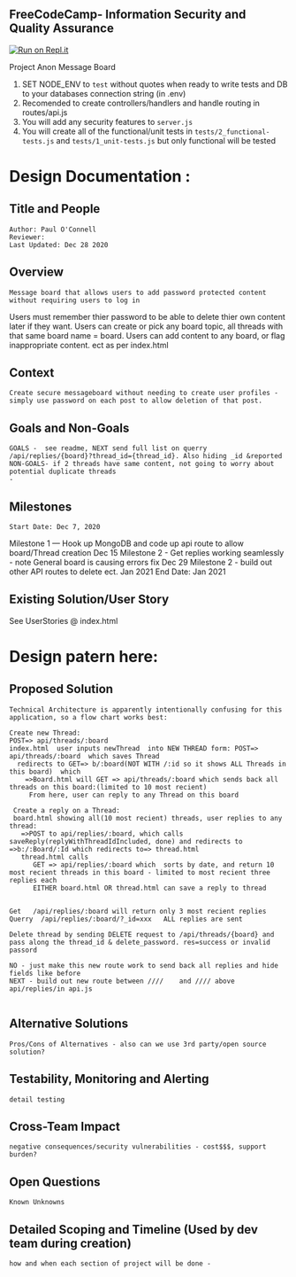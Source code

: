 **FreeCodeCamp**- Information Security and Quality Assurance
------

[![Run on Repl.it](https://repl.it/badge/github/freeCodeCamp/boilerplate-project-messageboard)](https://repl.it/github/freeCodeCamp/boilerplate-project-messageboard)

Project Anon Message Board

1) SET NODE_ENV to `test` without quotes when ready to write tests and DB to your databases connection string (in .env)
2) Recomended to create controllers/handlers and handle routing in routes/api.js
3) You will add any security features to `server.js`
4) You will create all of the functional/unit tests in `tests/2_functional-tests.js` and `tests/1_unit-tests.js` but only functional will be tested


#  Design Documentation :

## Title and People
	Author: Paul O'Connell
	Reviewer:
	Last Updated: Dec 28 2020

## Overview
	Message board that allows users to add password protected content without requiring users to log in 
  Users must remember thier password to be able to delete thier own content later if they want.
  Users can create or pick any board topic, all threads with that same board name =  board.
  Users can add content to any board, or flag inappropriate content.
  ect as per index.html

## Context
	Create secure messageboard without needing to create user profiles - simply use password on each post to allow deletion of that post.
  
## Goals and Non-Goals
	GOALS -  see readme, NEXT send full list on querry   /api/replies/{board}?thread_id={thread_id}. Also hiding _id &reported 
	NON-GOALS- if 2 threads have same content, not going to worry about potential duplicate threads
    -

## Milestones
	Start Date: Dec 7, 2020
  Milestone 1 — Hook up MongoDB and code up api route to allow board/Thread creation Dec 15
	Milestone 2 - Get replies working seamlessly - note General board is causing errors fix Dec 29
  Milestone 2 - build out other API routes to delete ect. Jan 2021
	End Date: Jan 2021

## Existing Solution/User Story
  See UserStories @ index.html
  
# Design patern here:
## Proposed Solution
	Technical Architecture is apparently intentionally confusing for this application, so a flow chart works best:
  ```
  Create new Thread:
  POST=> api/threads/:board
  index.html  user inputs newThread  into NEW THREAD form: POST=> api/threads/:board  which saves Thread
    redirects to GET=> b/:board(NOT WITH /:id so it shows ALL Threads in this board)  which  
      =>Board.html will GET => api/threads/:board which sends back all threads on this board:(limited to 10 most recient)
       From here, user can reply to any Thread on this board
       
   Create a reply on a Thread:
   board.html showing all(10 most recient) threads, user replies to any thread:
     =>POST to api/replies/:board, which calls saveReply(replyWithThreadIdIncluded, done) and redirects to =>b:/:Board/:Id which redirects to=> thread.html
     thread.html calls
        GET => api/replies/:board which  sorts by date, and return 10 most recient threads in this board - limited to most recient three replies each
        EITHER board.html OR thread.html can save a reply to thread
  
  
  Get   /api/replies/:board will return only 3 most recient replies
  Querry  /api/replies/:board/?_id=xxx   ALL replies are sent 
  
  Delete thread by sending DELETE request to /api/threads/{board} and pass along the thread_id & delete_password. res=success or invalid passord
  
  NO - just make this new route work to send back all replies and hide fields like before
  NEXT - build out new route between ////    and //// above api/replies/in api.js
  
  
```
## Alternative Solutions
	Pros/Cons of Alternatives - also can we use 3rd party/open source solution?

## Testability, Monitoring and Alerting
	detail testing 

## Cross-Team Impact
	negative consequences/security vulnerabilities - cost$$$, support burden?

## Open Questions
	Known Unknowns

## Detailed Scoping and Timeline (Used by dev team during creation)
	how and when each section of project will be done - 